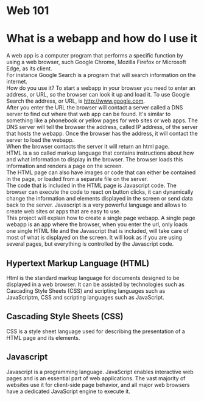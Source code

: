 # Web 101
# What is a webapp and how do I use it
A web app is a computer program that performs a specific function by using a web browser, such Google Chrome, Mozilla Firefox or Microsoft Edge, as its client. \
For instance Google Search is a program that will search information on the internet. \
How do you use it? To start a webapp in your browser you need to enter an address, or URL, so the browser can look it up and load it. To use Google Search the address, or URL, is http://www.google.com.  \
After you enter the URL the browser will contact a server called a DNS server to find out where that web app can be found. It's similar to something like a phonebook or yellow pages for web sites or web apps. The DNS server will tell the browser the address, called IP address, of the server that hosts the webapp. Once the browser has the address, it will contact the server to load the webapp. \
When the browser contacts the server it will return an html page. \
HTML is a so called markup language that contains instructions about how and what information to display in the browser. The browser loads this information and renders a page on the screen. \
The HTML page can also have images or code that can either be contained in the page, or loaded from a separate file on the server. \
The code that is included in the HTML page is Javascript code. The browser can execute the code to react on button clicks, it can dynamically change the information and elements displayed in the screen or send data back to the server. Javascript is a very powerful language and allows to create web sites or apps that are easy to use. \
This project will explain how to create a single page webapp. A single page webapp is an app where the browser, when you enter the url, only loads one single HTML file and the Javascript that is included, will take care of most of what is displayed on the screen. It will look as if you are using several pages, but everything is controlled by the Javascript code.
## Hypertext Markup Language (HTML) 
Html is the standard markup language for documents designed to be displayed in a web browser. It can be assisted by technologies such as Cascading Style Sheets (CSS) and scripting languages such as JavaScriptm, CSS and scripting languages such as JavaScript.
## Cascading Style Sheets (CSS) 
CSS is a style sheet language used for describing the presentation of a HTML page and its elements.
## Javascript
Javascript is a programming language.  JavaScript enables interactive web pages and is an essential part of web applications. The vast majority of websites use it for client-side page behavior, and all major web browsers have a dedicated JavaScript engine to execute it.
